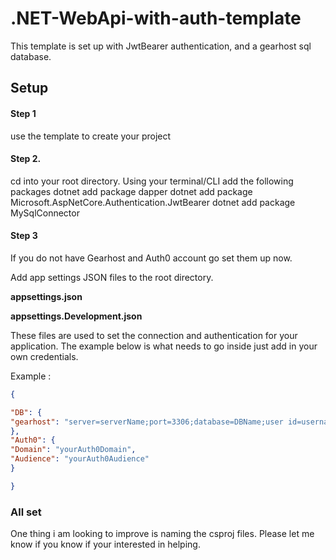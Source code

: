 # .NET-WebApi-with-auth-template

This template is set up with JwtBearer authentication, and a gearhost sql database.

## Setup

#### Step 1
use the template to create your project

#### Step 2.
cd into your root directory. Using your terminal/CLI add the following packages
dotnet add package dapper
dotnet add package Microsoft.AspNetCore.Authentication.JwtBearer
dotnet add package MySqlConnector

#### Step 3
If you do not have Gearhost and Auth0 account go set them up now.

Add app settings JSON files to the root directory.

**appsettings.json**

**appsettings.Development.json**

These files are used to set the connection and authentication for your application.
The example below is what needs to go inside just add in your own credentials.

Example :
```JSON
{

"DB": {
"gearhost": "server=serverName;port=3306;database=DBName;user id=username;password=yourpassword;"
},
"Auth0": {
"Domain": "yourAuth0Domain",
"Audience": "yourAuth0Audience"
}

}
```
### All set 
One thing i am looking to improve is naming the csproj files. Please let me know if you know if your interested in helping. 
